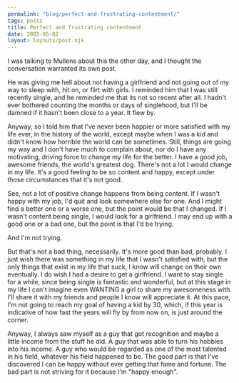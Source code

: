 ```yaml
---
permalink: "blog/perfect-and-frustrating-contentment/"
tags: posts
title: Perfect and frustrating contentment
date: 2005-05-02
layout: layouts/post.njk
---
```


I was talking to Mullens about this the other day, and I thought the conversation warranted its own post. 

He was giving me hell about not having a girlfriend and not going out of my way to sleep with, hit on, or flirt with girls. I reminded him that I was still recently single, and he reminded me that its not so recent after all. I hadn't ever bothered counting the months or days of singlehood, but I'll be damned if it hasn't been close to a year. It flew by. 

Anyway, so I told him that I've never been happier or more satisfied with my life ever, in the history of the world, except maybe when I was a kid and didn't know how horrible the world can be sometimes. Still, things are going my way and I don't have much to complain about, nor do I have any motivating, driving force to change my life for the better. I have a good job, awesome friends, the world's greatest dog. There's not a lot I would change in my life. It's a good feeling to be so content and happy, except under those circumstances that it's not good. 

See, not a lot of positive change happens from being content. If I wasn't happy with my job, I'd quit and look somewhere else for one. And I might find a better one or a worse one, but the point would be that I changed. If I wasn't content being single, I would look for a girlfriend. I may end up with a good one or a bad one, but the point is that I'd be trying. 

And I'm not trying. 

But that's not a bad thing, necessarily. It's more good than bad, probably. I just wish there was something in my life that I wasn't satisfied with, but the only things that exist in my life that suck, I know will change on their own eventually. I do wish I had a desire to get a girlfriend. I want to stay single for a while, since being single is fantastic and wonderful, but at this stage in my life I can't imagine even WANTING a girl to share my awesomeness with. I'll share it with my friends and people I know will appreciate it. At this pace, I'm not going to reach my goal of having a kid by 30, which, if this year is indicative of how fast the years will fly by from now on, is just around the corner. 

Anyway, I always saw myself as a guy that got recognition and maybe a little income from the stuff he did. A guy that was able to turn his hobbies into his income. A guy who would be regarded as one of the most talented in his field, whatever his field happened to be. The good part is that I've discovered I can be happy without ever getting that fame and fortune. The bad part is not striving for it because I'm "happy enough".